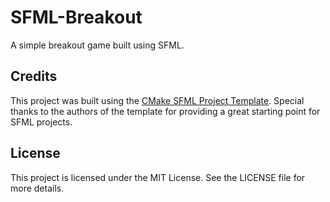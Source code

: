 # SFML-Breakout

A simple breakout game built using SFML.

## Credits

This project was built using the [CMake SFML Project Template](https://github.com/SFML/cmake-sfml-project). Special thanks to the authors of the template for providing a great starting point for SFML projects.

## License

This project is licensed under the MIT License. See the LICENSE file for more details.
